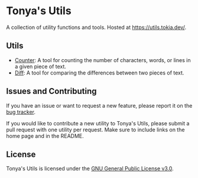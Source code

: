 # Tonya's Utils

A collection of utility functions and tools. Hosted at https://utils.tokia.dev/.

## Utils

- [Counter](https://utils.tokia.dev/counter): A tool for counting the number of characters, words, or lines in a given piece of text.
- [Diff](https://utils.tokia.dev/diff): A tool for comparing the differences between two pieces of text.

## Issues and Contributing

If you have an issue or want to request a new feature, please report it on the [bug tracker](https://github.com/tonyaellie/tonya-utils/issues).

If you would like to contribute a new utility to Tonya's Utils, please submit a pull request with one utility per request. Make sure to include links on the home page and in the README.

## License

Tonya's Utils is licensed under the [GNU General Public License v3.0](https://github.com/tonyaellie/tonya-utils/blob/main/LICENSE).

